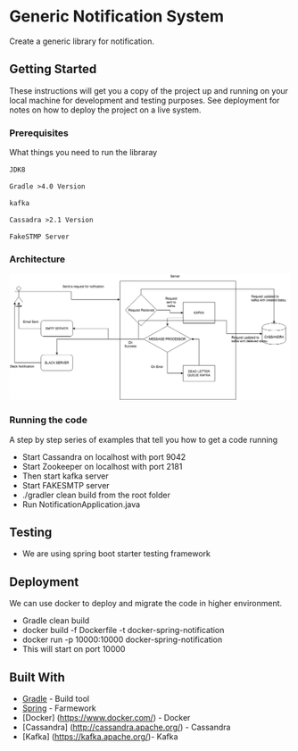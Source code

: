 # Generic Notification System

Create a generic library for notification.

## Getting Started

These instructions will get you a copy of the project up and running on your local machine for development and testing purposes. See deployment for notes on how to deploy the project on a live system.

### Prerequisites

What things you need to run the libraray

```
JDK8
```
```
Gradle >4.0 Version
```
```
kafka 
```
```
Cassadra >2.1 Version
```
```
FakeSTMP Server
```
### Architecture
![Alt text](notification.png?raw=true "Optional Title")

### Running the code

A step by step series of examples that tell you how to get a code running

* Start Cassandra on localhost with port 9042 
* Start Zookeeper on localhost with port 2181 
* Then start kafka server
* Start FAKESMTP server
* ./gradler clean build from the root folder
* Run NotificationApplication.java

## Testing
* We are using spring boot starter testing framework

## Deployment
We can use docker to deploy and migrate the code in higher environment.
* Gradle clean build
* docker build -f Dockerfile -t docker-spring-notification
* docker run -p 10000:10000 docker-spring-notification
* This will start on port 10000

## Built With

* [Gradle](https://gradle.org/) - Build tool
* [Spring](https://spring.io/) - Farmework
* [Docker] (https://www.docker.com/) - Docker
* [Cassandra] (http://cassandra.apache.org/) - Cassandra
* [Kafka] (https://kafka.apache.org/)- Kafka
